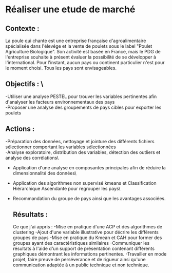 # **Réaliser une etude de marché**

## **Contexte** :
La poule qui chante est une entreprise française d'agroalimentaire spécialisée dans l'élevége et la vente de poulets sous le label "Poulet Agriculture Biologique". Son activité est basée en France, mais le PDG de l'entreprise souhaite à présent évaluer la possibilité de se développer à l'international. Pour l'instant, aucun pays ou continent particulier n'est pour le moment choisi. Tous les pays sont envisageables.

## **Objectifs** : \
-Utiliser une analyse PESTEL pour trouver les variables pertinentes afin d'analyser les facteurs environnementaux des pays\
-Proposer une analyse des groupements de pays cibles pour exporter les poulets

  ## **Actions** :
-Préparation des données, nettoyage et jointure des différents fichiers sélectionner comportant les variables sélectionnées\
-Analyse exploratoire, distribution des variables, détection des outliers et analyse des corrélations\
- Application d'une analyse en composantes principales afin de réduire la dimensionnalité des données\
- Application des algorithmes non supervisé kmeans et Classification Hiérarchique Ascendante pour regrouper les pays\
- Recommandation du groupe de pays ainsi que les avantages associées.

  ## **Résultats** :
  Ce que j'ai appris :
  -Mise en pratique d'une ACP et des algorithmes de clustering
  -Ajout d'une variable illustrative pour décrire les différents groupes de pays
  -Mise en pratique du Kmean et CAH pour former des groupes ayant des caractéristiques similaires
  -Communiquer les résultats à l'aide d'un support de présentation contenant différents graphiques démontrant les informations pertinentes.
  -Travailler en mode projet, faire preuve de perséverance et de rigueur ainsi qu'une communication adaptée à un public technique et non technique.
  
  

